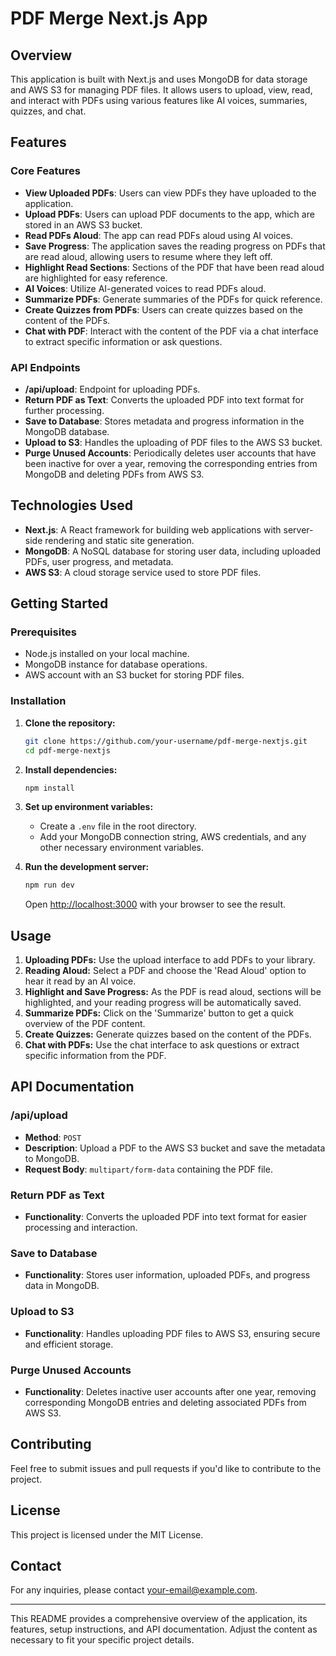 # PDF Merge Next.js App

## Overview

This application is built with Next.js and uses MongoDB for data storage and AWS S3 for managing PDF files. It allows users to upload, view, read, and interact with PDFs using various features like AI voices, summaries, quizzes, and chat.

## Features

### Core Features

- **View Uploaded PDFs**: Users can view PDFs they have uploaded to the application.
- **Upload PDFs**: Users can upload PDF documents to the app, which are stored in an AWS S3 bucket.
- **Read PDFs Aloud**: The app can read PDFs aloud using AI voices.
- **Save Progress**: The application saves the reading progress on PDFs that are read aloud, allowing users to resume where they left off.
- **Highlight Read Sections**: Sections of the PDF that have been read aloud are highlighted for easy reference.
- **AI Voices**: Utilize AI-generated voices to read PDFs aloud.
- **Summarize PDFs**: Generate summaries of the PDFs for quick reference.
- **Create Quizzes from PDFs**: Users can create quizzes based on the content of the PDFs.
- **Chat with PDF**: Interact with the content of the PDF via a chat interface to extract specific information or ask questions.

### API Endpoints

- **/api/upload**: Endpoint for uploading PDFs.
- **Return PDF as Text**: Converts the uploaded PDF into text format for further processing.
- **Save to Database**: Stores metadata and progress information in the MongoDB database.
- **Upload to S3**: Handles the uploading of PDF files to the AWS S3 bucket.
- **Purge Unused Accounts**: Periodically deletes user accounts that have been inactive for over a year, removing the corresponding entries from MongoDB and deleting PDFs from AWS S3.

## Technologies Used

- **Next.js**: A React framework for building web applications with server-side rendering and static site generation.
- **MongoDB**: A NoSQL database for storing user data, including uploaded PDFs, user progress, and metadata.
- **AWS S3**: A cloud storage service used to store PDF files.

## Getting Started

### Prerequisites

- Node.js installed on your local machine.
- MongoDB instance for database operations.
- AWS account with an S3 bucket for storing PDF files.

### Installation

1. **Clone the repository:**
   ```bash
   git clone https://github.com/your-username/pdf-merge-nextjs.git
   cd pdf-merge-nextjs
   ```

2. **Install dependencies:**
   ```bash
   npm install
   ```

3. **Set up environment variables:**
   - Create a `.env` file in the root directory.
   - Add your MongoDB connection string, AWS credentials, and any other necessary environment variables.

4. **Run the development server:**
   ```bash
   npm run dev
   ```

   Open [http://localhost:3000](http://localhost:3000) with your browser to see the result.

## Usage

1. **Uploading PDFs:** Use the upload interface to add PDFs to your library.
2. **Reading Aloud:** Select a PDF and choose the 'Read Aloud' option to hear it read by an AI voice.
3. **Highlight and Save Progress:** As the PDF is read aloud, sections will be highlighted, and your reading progress will be automatically saved.
4. **Summarize PDFs:** Click on the 'Summarize' button to get a quick overview of the PDF content.
5. **Create Quizzes:** Generate quizzes based on the content of the PDFs.
6. **Chat with PDFs:** Use the chat interface to ask questions or extract specific information from the PDF.

## API Documentation

### /api/upload

- **Method**: `POST`
- **Description**: Upload a PDF to the AWS S3 bucket and save the metadata to MongoDB.
- **Request Body**: `multipart/form-data` containing the PDF file.

### Return PDF as Text

- **Functionality**: Converts the uploaded PDF into text format for easier processing and interaction.

### Save to Database

- **Functionality**: Stores user information, uploaded PDFs, and progress data in MongoDB.

### Upload to S3

- **Functionality**: Handles uploading PDF files to AWS S3, ensuring secure and efficient storage.

### Purge Unused Accounts

- **Functionality**: Deletes inactive user accounts after one year, removing corresponding MongoDB entries and deleting associated PDFs from AWS S3.

## Contributing

Feel free to submit issues and pull requests if you'd like to contribute to the project.

## License

This project is licensed under the MIT License.

## Contact

For any inquiries, please contact [your-email@example.com](mailto:your-email@example.com).

---

This README provides a comprehensive overview of the application, its features, setup instructions, and API documentation. Adjust the content as necessary to fit your specific project details.